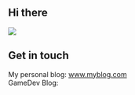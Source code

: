 ## Hi there
![](https://img.shields.io/badge/C%2B%2B-00599C?style=for-the-badge&logo=c%2B%2B&logoColor=white)

## Get in touch

My personal blog: www.myblog.com  
GameDev Blog:
